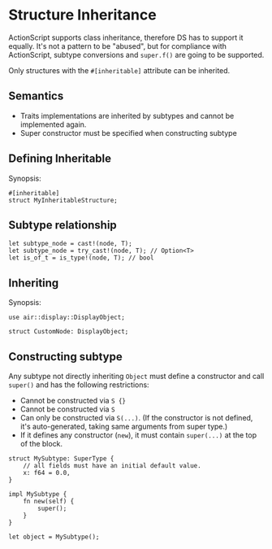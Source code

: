 # Structure Inheritance

ActionScript supports class inheritance, therefore DS has to support it equally. It's not a pattern to be "abused", but for compliance with ActionScript, subtype conversions and `super.f()` are going to be supported.

Only structures with the `#[inheritable]` attribute can be inherited.

## Semantics

- Traits implementations are inherited by subtypes and cannot be implemented again.
- Super constructor must be specified when constructing subtype

## Defining Inheritable

Synopsis:

```
#[inheritable]
struct MyInheritableStructure;
```

## Subtype relationship

```
let subtype_node = cast!(node, T);
let subtype_node = try_cast!(node, T); // Option<T>
let is_of_t = is_type!(node, T); // bool
```

## Inheriting

Synopsis:

```
use air::display::DisplayObject;

struct CustomNode: DisplayObject;
```

## Constructing subtype

Any subtype not directly inheriting `Object` must define a constructor and call `super()` and has the following restrictions:

- Cannot be constructed via `S {}`
- Cannot be constructed via `S`
- Can only be constructed via `S(...)`. (If the constructor is not defined, it's auto-generated, taking same arguments from super type.)
- If it defines any constructor (`new`), it must contain `super(...)` at the top of the block.

```
struct MySubtype: SuperType {
    // all fields must have an initial default value.
    x: f64 = 0.0,
}

impl MySubtype {
    fn new(self) {
        super();
    }
}

let object = MySubtype();
```